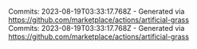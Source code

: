 Commits: 2023-08-19T03:33:17.768Z - Generated via https://github.com/marketplace/actions/artificial-grass
<br>
Commits: 2023-08-19T03:33:17.768Z - Generated via https://github.com/marketplace/actions/artificial-grass
<br>

